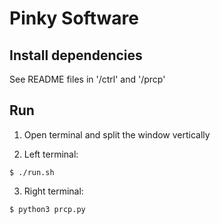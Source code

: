 Pinky Software
=======

## Install dependencies

See README files in '/ctrl' and '/prcp'

## Run

1. Open terminal and split the window vertically

2. Left terminal:
```
$ ./run.sh
```

3. Right terminal:
```
$ python3 prcp.py
```

